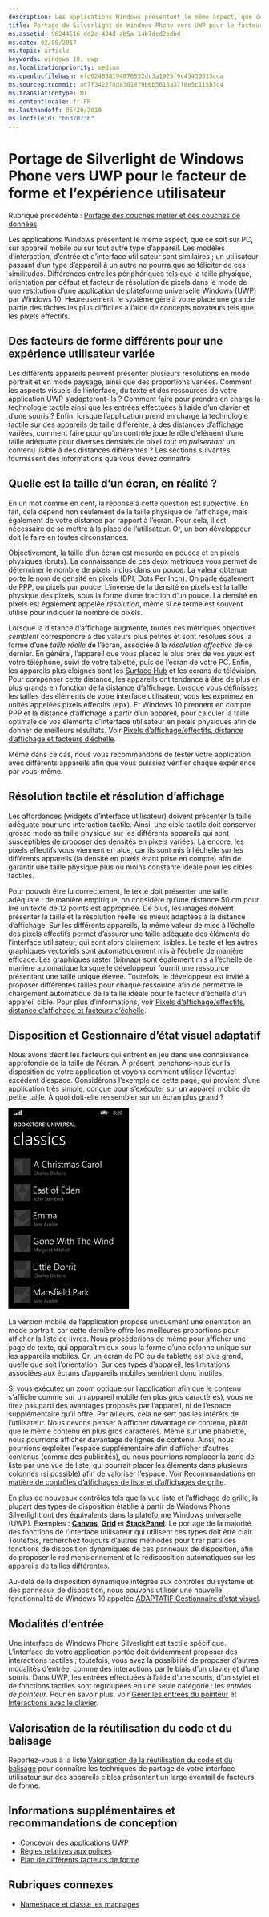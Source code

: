 ```yaml
---
description: Les applications Windows présentent le même aspect, que ce soit sur PC, sur appareil mobile ou sur tout autre type d’appareil. Les modèles d’interaction, d’entrée et d’interface utilisateur sont similaires ; un utilisateur passant d’un type d’appareil à un autre ne pourra que se féliciter de ces similitudes.
title: Portage de Silverlight de Windows Phone vers UWP pour le facteur de forme et l’expérience utilisateur
ms.assetid: 96244516-dd2c-494d-ab5a-14b7dcd2edbd
ms.date: 02/08/2017
ms.topic: article
keywords: windows 10, uwp
ms.localizationpriority: medium
ms.openlocfilehash: efd024838194876532dc3a1925f9c43430513cda
ms.sourcegitcommit: ac7f3422f8d83618f9b6b5615a37f8e5c115b3c4
ms.translationtype: MT
ms.contentlocale: fr-FR
ms.lasthandoff: 05/29/2019
ms.locfileid: "66370736"
---
```

#  <a name="porting-windowsphone-silverlight-to-uwp-for-form-factor-and-ux"></a>Portage de Silverlight de Windows Phone vers UWP pour le facteur de forme et l’expérience utilisateur


Rubrique précédente : [Portage des couches métier et des couches de données](wpsl-to-uwp-business-and-data.md).

Les applications Windows présentent le même aspect, que ce soit sur PC, sur appareil mobile ou sur tout autre type d’appareil. Les modèles d’interaction, d’entrée et d’interface utilisateur sont similaires ; un utilisateur passant d’un type d’appareil à un autre ne pourra que se féliciter de ces similitudes. Différences entre les périphériques tels que la taille physique, orientation par défaut et facteur de résolution de pixels dans le mode de que restitution d’une application de plateforme universelle Windows (UWP) par Windows 10. Heureusement, le système gère à votre place une grande partie des tâches les plus difficiles à l’aide de concepts novateurs tels que les pixels effectifs.

## <a name="different-form-factors-and-user-experience"></a>Des facteurs de forme différents pour une expérience utilisateur variée

Les différents appareils peuvent présenter plusieurs résolutions en mode portrait et en mode paysage, ainsi que des proportions variées. Comment les aspects visuels de l’interface, du texte et des ressources de votre application UWP s’adapteront-ils ? Comment faire pour prendre en charge la technologie tactile ainsi que les entrées effectuées à l’aide d’un clavier et d’une souris ? Enfin, lorsque l’application prend en charge la technologie tactile sur des appareils de taille différente, à des distances d’affichage variées, comment faire pour qu’un contrôle joue le rôle d’élément d’une taille adéquate pour diverses densités de pixel *tout en présentant* un contenu lisible à des distances différentes ? Les sections suivantes fournissent des informations que vous devez connaître.

## <a name="what-is-the-size-of-a-screen-really"></a>Quelle est la taille d’un écran, en réalité ?

En un mot comme en cent, la réponse à cette question est subjective. En fait, cela dépend non seulement de la taille physique de l’affichage, mais également de votre distance par rapport à l’écran. Pour cela, il est nécessaire de se mettre à la place de l’utilisateur. Or, un bon développeur doit le faire en toutes circonstances.

Objectivement, la taille d’un écran est mesurée en pouces et en pixels physiques (bruts). La connaissance de ces deux métriques vous permet de déterminer le nombre de pixels inclus dans un pouce. La valeur obtenue porte le nom de densité en pixels (DPI, Dots Per Inch). On parle également de PPP, ou pixels par pouce. L’inverse de la densité en pixels est la taille physique des pixels, sous la forme d’une fraction d’un pouce. La densité en pixels est également appelée *résolution*, même si ce terme est souvent utilisé pour indiquer le nombre de pixels.

Lorsque la distance d’affichage augmente, toutes ces métriques objectives *semblent* correspondre à des valeurs plus petites et sont résolues sous la forme d’une *taille réelle* de l’écran, associée à la *résolution effective* de ce dernier. En général, l’appareil que vous placez le plus près de vos yeux est votre téléphone, suivi de votre tablette, puis de l’écran de votre PC. Enfin, les appareils plus éloignés sont les [Surface Hub](https://www.microsoft.com/microsoft-surface-hub) et les écrans de télévision. Pour compenser cette distance, les appareils ont tendance à être de plus en plus grands en fonction de la distance d’affichage. Lorsque vous définissez les tailles des éléments de votre interface utilisateur, vous les exprimez en unités appelées pixels effectifs (epx). Et Windows 10 prennent en compte PPP et la distance d’affichage à partir d’un appareil, pour calculer la taille optimale de vos éléments d’interface utilisateur en pixels physiques afin de donner de meilleurs résultats. Voir [Pixels d’affichage/effectifs, distance d’affichage et facteurs d’échelle](wpsl-to-uwp-porting-xaml-and-ui.md).

Même dans ce cas, nous vous recommandons de tester votre application avec différents appareils afin que vous puissiez vérifier chaque expérience par vous-même.

## <a name="touch-resolution-and-viewing-resolution"></a>Résolution tactile et résolution d’affichage

Les affordances (widgets d’interface utilisateur) doivent présenter la taille adéquate pour une interaction tactile. Ainsi, une cible tactile doit conserver grosso modo sa taille physique sur les différents appareils qui sont susceptibles de proposer des densités en pixels variées. Là encore, les pixels effectifs vous viennent en aide, car ils sont mis à l’échelle sur les différents appareils (la densité en pixels étant prise en compte) afin de garantir une taille physique plus ou moins constante idéale pour les cibles tactiles.

Pour pouvoir être lu correctement, le texte doit présenter une taille adéquate : de manière empirique, on considère qu’une distance 50 cm pour lire un texte de 12 points est appropriée. De plus, les images doivent présenter la taille et la résolution réelle les mieux adaptées à la distance d’affichage. Sur les différents appareils, la même valeur de mise à l’échelle des pixels effectifs permet d’assurer une taille adéquate des éléments de l’interface utilisateur, qui sont alors clairement lisibles. Le texte et les autres graphiques vectoriels sont automatiquement mis à l’échelle de manière efficace. Les graphiques raster (bitmap) sont également mis à l’échelle de manière automatique lorsque le développeur fournit une ressource présentant une taille unique élevée. Toutefois, le développeur est invité à proposer différentes tailles pour chaque ressource afin de permettre le chargement automatique de la taille idéale pour le facteur d’échelle d’un appareil cible. Pour plus d’informations, voir [Pixels d’affichage/effectifs, distance d’affichage et facteurs d’échelle](wpsl-to-uwp-porting-xaml-and-ui.md).

## <a name="layout-and-adaptive-visual-state-manager"></a>Disposition et Gestionnaire d’état visuel adaptatif

Nous avons décrit les facteurs qui entrent en jeu dans une connaissance approfondie de la taille de l’écran. À présent, penchons-nous sur la disposition de votre application et voyons comment utiliser l’éventuel excédent d’espace. Considérons l’exemple de cette page, qui provient d’une application très simple, conçue pour s’exécuter sur un appareil mobile de petite taille. À quoi doit-elle ressembler sur un écran plus grand ?

![Application du Windows Phone Store portée](images/wpsl-to-uwp-case-studies/c01-04-uni-phone-app-ported.png)

La version mobile de l’application propose uniquement une orientation en mode portrait, car cette dernière offre les meilleures proportions pour afficher la liste de livres. Nous procéderions de même pour afficher une page de texte, qui apparaît mieux sous la forme d’une colonne unique sur les appareils mobiles. Or, un écran de PC ou de tablette est plus grand, quelle que soit l’orientation. Sur ces types d’appareil, les limitations associées aux écrans d’appareils mobiles semblent donc inutiles.

Si vous exécutez un zoom optique sur l’application afin que le contenu s’affiche comme sur un appareil mobile (en plus gros caractères), vous ne tirez pas parti des avantages proposés par l’appareil, ni de l’espace supplémentaire qu’il offre. Par ailleurs, cela ne sert pas les intérêts de l’utilisateur. Nous devons penser à afficher davantage de contenu, plutôt que le même contenu en plus gros caractères. Même sur une phablette, nous pourrions afficher davantage de lignes de contenu. Ainsi, nous pourrions exploiter l’espace supplémentaire afin d’afficher d’autres contenus (comme des publicités), ou nous pourrions remplacer la zone de liste par une vue de liste, qui pourrait placer les éléments dans plusieurs colonnes (si possible) afin de valoriser l’espace. Voir [Recommandations en matière de contrôles d’affichages de liste et d’affichages de grille](https://docs.microsoft.com/windows/uwp/controls-and-patterns/lists).

En plus de nouveaux contrôles tels que la vue liste et l’affichage de grille, la plupart des types de disposition établie à partir de Windows Phone Silverlight ont des équivalents dans la plateforme Windows universelle (UWP). Exemples : [**Canvas**](https://docs.microsoft.com/uwp/api/Windows.UI.Xaml.Controls.Canvas), [**Grid**](https://docs.microsoft.com/uwp/api/Windows.UI.Xaml.Controls.Grid) et [**StackPanel**](https://docs.microsoft.com/uwp/api/Windows.UI.Xaml.Controls.StackPanel). Le portage de la majorité des fonctions de l’interface utilisateur qui utilisent ces types doit être clair. Toutefois, recherchez toujours d’autres méthodes pour tirer parti des fonctions de disposition dynamiques de ces panneaux de disposition, afin de proposer le redimensionnement et la redisposition automatiques sur les appareils de tailles différentes.

Au-delà de la disposition dynamique intégrée aux contrôles du système et des panneaux de disposition, nous pouvons utiliser une nouvelle fonctionnalité de Windows 10 appelée [ADAPTATIF Gestionnaire d’état visuel](wpsl-to-uwp-porting-xaml-and-ui.md).

## <a name="input-modalities"></a>Modalités d’entrée

Une interface de Windows Phone Silverlight est tactile spécifique. L’interface de votre application portée doit évidemment proposer des interactions tactiles ; toutefois, vous avez la possibilité de proposer d’autres modalités d’entrée, comme des interactions par le biais d’un clavier et d’une souris. Dans UWP, les entrées effectuées à l’aide d’une souris, d’un stylet et de fonctions tactiles sont regroupées en une seule catégorie : les *entrées de pointeur*. Pour en savoir plus, voir [Gérer les entrées du pointeur](https://docs.microsoft.com/windows/uwp/input-and-devices/handle-pointer-input) et [Interactions avec le clavier](https://docs.microsoft.com/windows/uwp/input-and-devices/keyboard-interactions).

## <a name="maximizing-markup-and-code-re-use"></a>Valorisation de la réutilisation du code et du balisage

Reportez-vous à la liste [Valorisation de la réutilisation du code et du balisage](wpsl-to-uwp-porting-to-a-uwp-project.md) pour connaître les techniques de partage de votre interface utilisateur sur des appareils cibles présentant un large éventail de facteurs de forme.

## <a name="more-info-and-design-guidelines"></a>Informations supplémentaires et recommandations de conception

-   [Concevoir des applications UWP](https://developer.microsoft.com/en-us/windows/apps/design)
-   [Règles relatives aux polices](https://docs.microsoft.com/windows/uwp/controls-and-patterns/fonts)
-   [Plan de différents facteurs de forme](https://docs.microsoft.com/windows/uwp/layout/screen-sizes-and-breakpoints-for-responsive-design)

## <a name="related-topics"></a>Rubriques connexes

* [Namespace et classe les mappages](wpsl-to-uwp-namespace-and-class-mappings.md)

